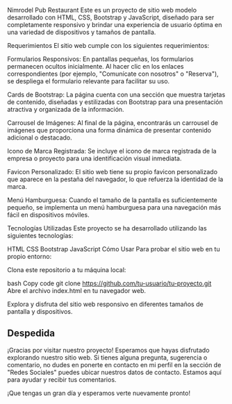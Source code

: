 Nimrodel Pub Restaurant
Este es un proyecto de sitio web modelo desarrollado con HTML, CSS, Bootstrap y JavaScript, diseñado para ser completamente responsivo y brindar una experiencia de usuario óptima en una variedad de dispositivos y tamaños de pantalla.

Requerimientos
El sitio web cumple con los siguientes requerimientos:

Formularios Responsivos: En pantallas pequeñas, los formularios permanecen ocultos inicialmente. Al hacer clic en los enlaces correspondientes (por ejemplo, "Comunícate con nosotros" o "Reserva"), se despliega el formulario relevante para facilitar su uso.

Cards de Bootstrap: La página cuenta con una sección que muestra tarjetas de contenido, diseñadas y estilizadas con Bootstrap para una presentación atractiva y organizada de la información.

Carrousel de Imágenes: Al final de la página, encontrarás un carrousel de imágenes que proporciona una forma dinámica de presentar contenido adicional o destacado.

Icono de Marca Registrada: Se incluye el icono de marca registrada de la empresa o proyecto para una identificación visual inmediata.

Favicon Personalizado: El sitio web tiene su propio favicon personalizado que aparece en la pestaña del navegador, lo que refuerza la identidad de la marca.

Menú Hamburguesa: Cuando el tamaño de la pantalla es suficientemente pequeño, se implementa un menú hamburguesa para una navegación más fácil en dispositivos móviles.

Tecnologías Utilizadas
Este proyecto se ha desarrollado utilizando las siguientes tecnologías:

HTML
CSS
Bootstrap
JavaScript
Cómo Usar
Para probar el sitio web en tu propio entorno:

Clona este repositorio a tu máquina local:

bash
Copy code
git clone https://github.com/tu-usuario/tu-proyecto.git
Abre el archivo index.html en tu navegador web.

Explora y disfruta del sitio web responsivo en diferentes tamaños de pantalla y dispositivos.

## Despedida

¡Gracias por visitar nuestro proyecto! Esperamos que hayas disfrutado explorando nuestro sitio web. Si tienes alguna pregunta, sugerencia o comentario, no dudes en ponerte en contacto en mi perfil en la sección de "Redes Sociales" puedes ubicar nuestros datos de contacto. Estamos aquí para ayudar y recibir tus comentarios.

¡Que tengas un gran día y esperamos verte nuevamente pronto!
